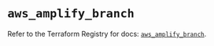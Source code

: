 # `aws_amplify_branch`

Refer to the Terraform Registry for docs: [`aws_amplify_branch`](https://registry.terraform.io/providers/hashicorp/aws/6.10.0/docs/resources/amplify_branch).
